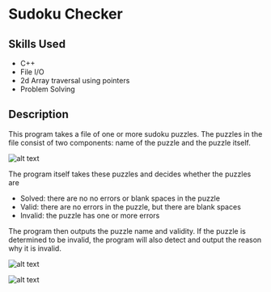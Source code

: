 # Sudoku Checker

## Skills Used
- C++
- File I/O
- 2d Array traversal using pointers
- Problem Solving

## Description
This program takes a file of one or more sudoku puzzles. The puzzles in the file consist of two components: name of the puzzle and the puzzle itself.

![alt text](https://github.com/JuhiPatel28/SudokuChecker/blob/main/Images/p1.png)

The program itself takes these puzzles and decides whether the puzzles are
- Solved: there are no no errors or blank spaces in the puzzle
- Valid: there are no errors in the puzzle, but there are blank spaces
- Invalid: the puzzle has one or more errors

The program then outputs the puzzle name and validity. If the puzzle is determined to be invalid, the program will also detect and output the reason why it is invalid. 

![alt text](https://github.com/JuhiPatel28/SudokuChecker/blob/main/Images/p2.png)

![alt text](https://github.com/JuhiPatel28/SudokuChecker/blob/main/Images/p3.png)
